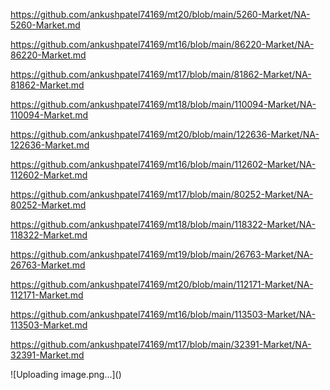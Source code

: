 <p><a href="https://github.com/ankushpatel74169/mt20/blob/main/5260-Market/NA-5260-Market.md">https://github.com/ankushpatel74169/mt20/blob/main/5260-Market/NA-5260-Market.md</a></p><p><a href="https://github.com/ankushpatel74169/mt16/blob/main/86220-Market/NA-86220-Market.md">https://github.com/ankushpatel74169/mt16/blob/main/86220-Market/NA-86220-Market.md</a></p><p><a href="https://github.com/ankushpatel74169/mt17/blob/main/81862-Market/NA-81862-Market.md">https://github.com/ankushpatel74169/mt17/blob/main/81862-Market/NA-81862-Market.md</a></p><p><a href="https://github.com/ankushpatel74169/mt18/blob/main/110094-Market/NA-110094-Market.md">https://github.com/ankushpatel74169/mt18/blob/main/110094-Market/NA-110094-Market.md</a></p><p><a href="https://github.com/ankushpatel74169/mt20/blob/main/122636-Market/NA-122636-Market.md">https://github.com/ankushpatel74169/mt20/blob/main/122636-Market/NA-122636-Market.md</a></p><p><a href="https://github.com/ankushpatel74169/mt16/blob/main/112602-Market/NA-112602-Market.md">https://github.com/ankushpatel74169/mt16/blob/main/112602-Market/NA-112602-Market.md</a></p><p><a href="https://github.com/ankushpatel74169/mt17/blob/main/80252-Market/NA-80252-Market.md">https://github.com/ankushpatel74169/mt17/blob/main/80252-Market/NA-80252-Market.md</a></p><p><a href="https://github.com/ankushpatel74169/mt18/blob/main/118322-Market/NA-118322-Market.md">https://github.com/ankushpatel74169/mt18/blob/main/118322-Market/NA-118322-Market.md</a></p><p><a href="https://github.com/ankushpatel74169/mt19/blob/main/26763-Market/NA-26763-Market.md">https://github.com/ankushpatel74169/mt19/blob/main/26763-Market/NA-26763-Market.md</a></p><p><a href="https://github.com/ankushpatel74169/mt20/blob/main/112171-Market/NA-112171-Market.md">https://github.com/ankushpatel74169/mt20/blob/main/112171-Market/NA-112171-Market.md</a></p><p><a href="https://github.com/ankushpatel74169/mt16/blob/main/113503-Market/NA-113503-Market.md">https://github.com/ankushpatel74169/mt16/blob/main/113503-Market/NA-113503-Market.md</a></p><p><a href="https://github.com/ankushpatel74169/mt17/blob/main/32391-Market/NA-32391-Market.md">https://github.com/ankushpatel74169/mt17/blob/main/32391-Market/NA-32391-Market.md</a></p>
![Uploading image.png…]()
